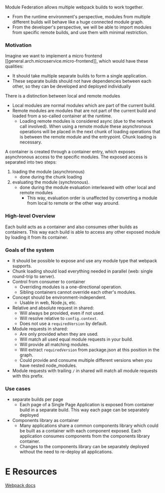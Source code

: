 
Module Federation allows multiple webpack builds to work together.
- From the runtime environment's perspective, modules from multiple different builds will behave like a huge connected module graph.
- From the developer's perspective, we will be able to import modules from specific remote builds, and use them with minimal restriction.

### Motivation
Imagine we want to implement a micro frontend [[general.arch.microservice.micro-frontend]], which would have these qualities:
- It should take multiple separate builds to form a single application.
- These separate builds should not have dependencies between each other, so they can be developed and deployed individually

There is a distinction between local and remote modules
- Local modules are normal modules which are part of the current build.
- Remote modules are modules that are not part of the current build and loaded from a so-called container at the runtime.
	- Loading remote modules is considered async (due to the network call involved). When using a remote module these asynchronous operations will be placed in the next chunk of loading operations that is between the remote module and the entrypoint. Chunk loading is necessary.

A container is created through a container entry, which exposes asynchronous access to the specific modules. The exposed access is separated into two steps:
1. loading the module (asynchronous)
	- done during the chunk loading
2. evaluating the module (synchronous).
	- done during the module evaluation interleaved with other local and remote modules
		- This way, evaluation order is unaffected by converting a module from local to remote or the other way around.

### High-level Overview
Each build acts as a container and also consumes other builds as containers. This way each build is able to access any other exposed module by loading it from its container.

### Goals of the system
- It should be possible to expose and use any module type that webpack supports.
- Chunk loading should load everything needed in parallel (web: single round-trip to server).
- Control from consumer to container
	- Overriding modules is a one-directional operation.
	- Sibling containers cannot override each other's modules.
- Concept should be environment-independent.
	- Usable in web, Node.js, etc.
- Relative and absolute request in shared:
	- Will always be provided, even if not used.
	- Will resolve relative to `config.context`.
	- Does not use a `requiredVersion` by default.
- Module requests in shared:
	- Are only provided when they are used.
	- Will match all used equal module requests in your build.
	- Will provide all matching modules.
	- Will extract `requiredVersion` from package.json at this position in the graph.
	- Could provide and consume multiple different versions when you have nested node_modules.
- Module requests with trailing `/` in shared will match all module requests with this prefix.

### Use cases
- separate builds per page
	- Each page of a Single Page Application is exposed from container build in a separate build. This way each page can be separately deployed
- Components library as container
	- Many applications share a common components library which could be built as a container with each component exposed. Each application consumes components from the components library container.
	- Changes to the components library can be separately deployed without the need to re-deploy all applications.

# E Resources
[Webpack docs](https://webpack.js.org/concepts/module-federation/)

